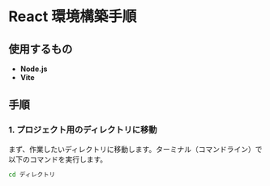 # React 環境構築手順

## 使用するもの
- **Node.js**
- **Vite**

## 手順

### 1. プロジェクト用のディレクトリに移動
まず、作業したいディレクトリに移動します。ターミナル（コマンドライン）で以下のコマンドを実行します。

```bash
cd ディレクトリ

